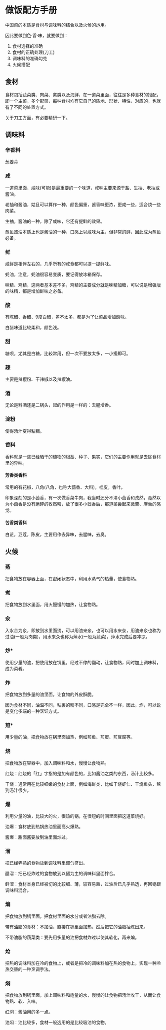 # 做饭配方手册

中国菜的本质是食材与调味料的结合以及火候的运用。

因此要做到色·香·味，就要做到：

1. 食材选择的准确
2. 食材的正确处理(刀工)
3. 调味料的准确勾兑
4. 火候搭配

## 食材

食材包括蔬菜类、肉菜、禽类以及海鲜，在一道菜里面，往往是多种食材的搭配，即一个主菜，多个配菜，每种食材均有它自己的质地、形状、特性，对应的，也就有了不同的处置方式。

关于刀工方面，有必要精研一下。

## 调味料

### 辛香料

葱姜蒜

### 咸

一道菜里面，咸味(可能)是最重要的一个味道，咸味主要来源于盐、生抽、老抽或酱油。

老抽和酱油，姑且可以算作一种，颜色偏重，酱香味更浓，更咸一些，适合烧一些肉菜。

生抽，酱油的一种，除了咸味，它还有提鲜的效果。

蒸鱼豉油本质上也是酱油的一种，口感上以咸味为主，但非常的鲜，因此成为蒸鱼必备。

### 鲜

咸鲜是相伴左右的，几乎所有的咸食都可以提一提鲜味。

蚝油，注意，蚝油很容易变质，要记得放冰箱保存。

味精、鸡精，这两者基本差不多，鸡精的主要成分就是味精加糖，可以说是增强版的味精，都是增加鲜味之必备。

### 酸

有陈醋、香醋、9度白醋，差不太多，都是为了让菜品增加酸味。

白醋味道比较柔和，颜色浅。

### 甜

糖呗，尤其是白糖，比较常用，但一次不要放太多，一小撮即可。

### 辣

主要是辣椒粉、干辣椒以及辣椒油。

### 酒

无论是料酒还是二锅头，起的作用是一样的：去腥增香。

### 淀粉

使得汤汁变得粘稠。

### 香料

香料就是一些已经晒干的植物的根茎、种子、果实，它们的主要作用就是去除食材里的异味。

#### 芳香类香料

常用的有花椒，八角(八角，也称大茴香、大料)，桂皮，香叶。

印象深刻的是小茴香，有一次做香菜牛肉，我当时还分不清小茴香和孜然，竟然以为小茴香是没有磨碎的孜然粉，放了很多小茴香后，那道菜尝起来微苦、麻舌的感觉。

#### 苦香类香料

白芷，豆蔻，陈皮，主要用作去异味，去腥味，去臭。

## 火候

### 蒸

把食物放在容器上面，在密闭状态中，利用水蒸气的热量，使食物熟。

### 煮

把食物放到水里面，用火慢慢的加热，让食物熟。

### 汆

入水合为汆，即放到水里面烫，可以用油来汆，也可以用水来汆，用油来汆也称为过油(一般为肉类)，用水来汆也称为焯水(一般为蔬菜)，焯水完成后要冲凉。

### 炒*

使用少量的油，把使用放在锅里，经过不停的翻动，让食物熟，同时加上调味料，成为菜肴。

### 炸

把食物放到多量的油里面，让食物的外皮酥脆。

因为食材不同，油温不同，粘裹的粉不同，口感是完全不一样，因此，炸，可以说是变化多端的一种烹饪方式。

### 煎*

用少量的油，把食物放在锅里面加热，例如煎鱼、煎蛋、煎豆腐等。

### 烧

把食物放在容器中，加入调味料和水，慢慢让食物熟。

红烧：红烧的「红」字指的是加有颜色的，比如酱油之类的东西，汤汁比较多。

干烧：通常用在比较细嫩的食材上面，例如海鲜类，比如干烧虾仁、干烧鱼头，熬到汤汁很少。

### 爆

利用少量的油，比较大的火，很热的锅，在很短的时间里面把这道菜烧好。

油爆：食材放到热锅热油里面高火爆熟。

酱爆：甜面酱要放到油里面炒过。

### 溜

把已经弄熟的食物放到调味料里调匀盛出。

醋溜：把已经炸过的食物放到以醋为主的调味料里面拌合。

鲜溜：食材本身已经被切的比较细、薄，较容易熟，过油后已几乎熟透，再回锅跟调味料混合。

### 煸

把食物放到锅里面，把食材里面的水分或者油脂去除。

带有油脂的食材：不加油，直接在锅里面加热，然后把它的油脂抽炼出来。

不带油脂的蔬菜类：要先用多量的油把食材炸过以使其软化，再来煸。

### 炝

把热的调味料加在冷的食物上，或者是把冷的调味料加在热的食物上，实现一种冷热交替的一种烹调手法。

### 焖

把食物放到锅里面，加上调味料和适量的水，慢慢的让食物把汤汁收干，从而让食物熟、软、入味。

红焖：酱油用的多一点。

油焖：油比较多，食材一般选用的是比较吸油的食物。